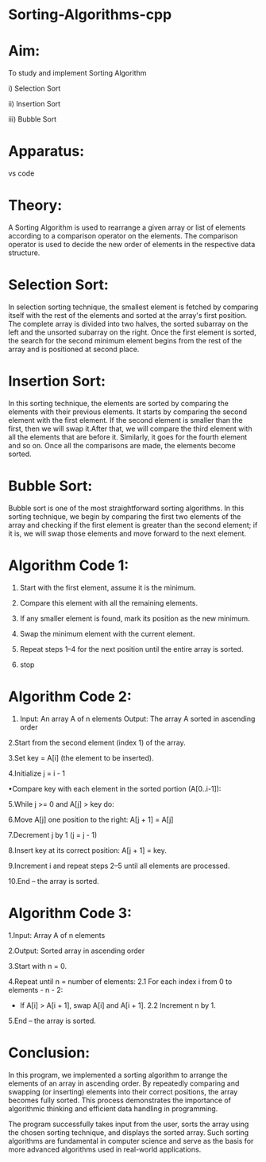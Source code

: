 # Sorting-Algorithms-cpp
# Aim: 
To study and implement Sorting Algorithm

i) Selection Sort

ii) Insertion Sort

iii) Bubble Sort

# Apparatus:
vs code 

# Theory:

A Sorting Algorithm is used to rearrange a given array or list of elements according to a comparison operator on the elements. The comparison operator is used to decide the new order of elements in the respective data structure.

# Selection Sort:

In selection sorting technique, the smallest element is fetched by comparing itself with the rest of the elements and sorted at the array's first position. The complete array is divided into two halves, the sorted subarray on the left and the unsorted subarray on the right. Once the first element is sorted, the search for the second minimum element begins from the rest of the array and is positioned at second place.

# Insertion Sort:

In this sorting technique, the elements are sorted by comparing the elements with their previous elements. It starts by comparing the second element with the first element. If the second element is smaller than the first, then we will swap it.After that, we will compare the third element with all the elements that are before it. Similarly, it goes for the fourth element and so on. Once all the comparisons are made, the elements become sorted.

# Bubble Sort:

Bubble sort is one of the most straightforward sorting algorithms. In this sorting technique, we begin by comparing the first two elements of the array and checking if the first element is greater than the second element; if it is, we will swap those elements and move forward to the next element.

# Algorithm Code 1:

1. Start with the first element, assume it is the minimum.

2. Compare this element with all the remaining elements.

3. If any smaller element is found, mark its position as the new minimum.

4. Swap the minimum element with the current element.

5. Repeat steps 1–4 for the next position until the entire array is sorted.

6. stop

# Algorithm Code 2:
  
1. Input: An array A of n elements
Output: The array A sorted in ascending order

2.Start from the second element (index 1) of the array.

3.Set key = A[i] (the element to be inserted).

4.Initialize j = i - 1

•Compare key with each element in the sorted portion (A[0..i-1]):

5.While j >= 0 and A[j] > key do:

6.Move A[j] one position to the right: A[j + 1] = A[j]

7.Decrement j by 1 (j = j - 1)

8.Insert key at its correct position: A[j + 1] = key.

9.Increment i and repeat steps 2–5 until all elements are processed.

10.End – the array is sorted.

# Algorithm Code 3:

1.Input: Array A of n elements

2.Output: Sorted array in ascending order

3.Start with n = 0.

4.Repeat until n = number of elements:
2.1 For each index i from 0 to elements - n - 2:
- If A[i] > A[i + 1], swap A[i] and A[i + 1].
2.2 Increment n by 1.

5.End – the array is sorted.

# Conclusion:

In this program, we implemented a sorting algorithm to arrange the elements of an array in ascending order. By repeatedly comparing and swapping (or inserting) elements into their correct positions, the array becomes fully sorted. This process demonstrates the importance of algorithmic thinking and efficient data handling in programming.

The program successfully takes input from the user, sorts the array using the chosen sorting technique, and displays the sorted array. Such sorting algorithms are fundamental in computer science and serve as the basis for more advanced algorithms used in real-world applications.





